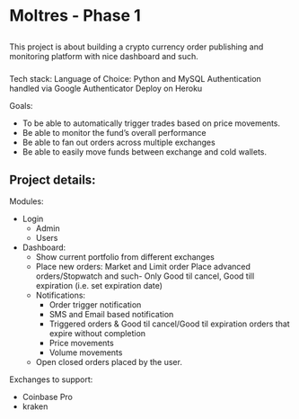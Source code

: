 ##
# Moltres - Phase 1
##
This project is about building a crypto currency order publishing and 
monitoring platform with nice dashboard and such.
###
Tech stack:
Language of Choice: Python and MySQL
Authentication handled via Google Authenticator
Deploy on Heroku

Goals: 
- To be able to automatically trigger trades based on price movements.
- Be able to monitor the fund’s overall performance
- Be able to fan out orders across multiple exchanges
- Be able to easily move funds between exchange and cold wallets.
    
Project details:
---------------

Modules:
- Login
    - Admin 
    - Users
- Dashboard:
    - Show current portfolio from different exchanges
    - Place new orders:
        Market and Limit order
        Place advanced orders/Stopwatch and such- Only Good til cancel, 
        Good till expiration (i.e. set expiration date)
    - Notifications: 
        - Order trigger notification 
        - SMS and Email based notification
        - Triggered orders & Good til cancel/Good til expiration orders that expire without completion
        - Price movements
        - Volume movements
    - Open closed orders placed by the user.

Exchanges to support:
 - Coinbase Pro
 - kraken
